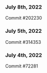 ### July 8th, 2022

Commit #202230

### July 5th, 2022

Commit #314353


### July 4th, 2022

Commit #72281
